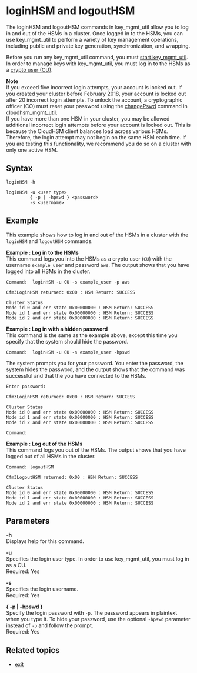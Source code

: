 # loginHSM and logoutHSM<a name="key_mgmt_util-loginHSM"></a>

The loginHSM and logoutHSM commands in key\_mgmt\_util allow you to log in and out of the HSMs in a cluster\. Once logged in to the HSMs, you can use key\_mgmt\_util to perform a variety of key management operations, including public and private key generation, synchronization, and wrapping\.

Before you run any key\_mgmt\_util command, you must [start key\_mgmt\_util](key_mgmt_util-getting-started.md#key_mgmt_util-start)\. In order to manage keys with key\_mgmt\_util, you must log in to the HSMs as a [crypto user \(CU\)](manage-hsm-users-cmu.md#crypto-user-cmu)\.

**Note**  
If you exceed five incorrect login attempts, your account is locked out\. If you created your cluster before February 2018, your account is locked out after 20 incorrect login attempts\. To unlock the account, a cryptographic officer \(CO\) must reset your password using the [changePswd](cloudhsm_mgmt_util-changePswd.md) command in cloudhsm\_mgmt\_util\.  
If you have more than one HSM in your cluster, you may be allowed additional incorrect login attempts before your account is locked out\. This is because the CloudHSM client balances load across various HSMs\. Therefore, the login attempt may not begin on the same HSM each time\. If you are testing this functionality, we recommend you do so on a cluster with only one active HSM\. 

## Syntax<a name="loginHSM-syntax"></a>

```
loginHSM -h

loginHSM -u <user type>
         { -p | -hpswd } <password>
         -s <username>
```

## Example<a name="loginHSM-examples"></a>

This example shows how to log in and out of the HSMs in a cluster with the `loginHSM` and `logoutHSM` commands\.

**Example : Log in to the HSMs**  
This command logs you into the HSMs as a crypto user \(`CU`\) with the username `example_user` and password `aws`\. The output shows that you have logged into all HSMs in the cluster\.  

```
Command:  loginHSM -u CU -s example_user -p aws

Cfm3LoginHSM returned: 0x00 : HSM Return: SUCCESS
    
Cluster Status
Node id 0 and err state 0x00000000 : HSM Return: SUCCESS
Node id 1 and err state 0x00000000 : HSM Return: SUCCESS
Node id 2 and err state 0x00000000 : HSM Return: SUCCESS
```

**Example : Log in with a hidden password**  
This command is the same as the example above, except this time you specify that the system should hide the password\.  

```
Command:  loginHSM -u CU -s example_user -hpswd
```
The system prompts you for your password\. You enter the password, the system hides the password, and the output shows that the command was successful and that the you have connected to the HSMs\.  

```
Enter password: 

Cfm3LoginHSM returned: 0x00 : HSM Return: SUCCESS
    
Cluster Status
Node id 0 and err state 0x00000000 : HSM Return: SUCCESS
Node id 1 and err state 0x00000000 : HSM Return: SUCCESS
Node id 2 and err state 0x00000000 : HSM Return: SUCCESS

Command:
```

**Example : Log out of the HSMs**  
This command logs you out of the HSMs\. The output shows that you have logged out of all HSMs in the cluster\.  

```
Command: logoutHSM

Cfm3LogoutHSM returned: 0x00 : HSM Return: SUCCESS
    
Cluster Status
Node id 0 and err state 0x00000000 : HSM Return: SUCCESS
Node id 1 and err state 0x00000000 : HSM Return: SUCCESS
Node id 2 and err state 0x00000000 : HSM Return: SUCCESS
```

## Parameters<a name="loginHSM-parameters"></a>

**\-h**  
Displays help for this command\.

**\-u**  
Specifies the login user type\. In order to use key\_mgmt\_util, you must log in as a CU\.  
Required: Yes

**\-s**  
Specifies the login username\.  
Required: Yes

**\{ \-p \| \-hpswd \}**  
Specify the login password with `-p`\. The password appears in plaintext when you type it\. To hide your password, use the optional `-hpswd` parameter instead of `-p` and follow the prompt\.  
Required: Yes

## Related topics<a name="loginHSM-seealso"></a>
+ [exit](key_mgmt_util-exit.md)